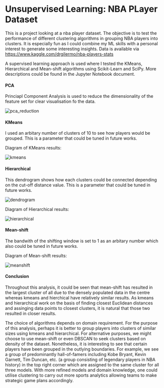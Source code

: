 # Unsupervised Learning: NBA PLayer Dataset

This is a project looking at a nba player dataset. The objective is to test the performance of different clustering algorithms in grouping NBA players into clusters. It is especially fun as I could combine my ML skills with a personal interest to generate some interesting insights. Data is available via https://www.kaggle.com/drgilermo/nba-players-stats

A supervised learning approach is used where I tested the KMeans, Hierarchical and Mean-shift algorithms using Scikit-Learn and SciPy. More descriptions could be found in the Jupyter Notebook document.

#### PCA
Princiapl Component Analysis is used to reduce the dimensionality of the feature set for clear visualisation fo the data. 

![pca_reduction](https://user-images.githubusercontent.com/91271318/137004271-d3fc8797-3e88-46fb-adc9-96281691acf6.png)

#### KMeans
I used an arbitary number of clusters of 10 to see how players would be grouped. This is a parameter that could be tuned in future works.

Diagram of KMeans results:

![kmeans](https://user-images.githubusercontent.com/91271318/137004266-97fff260-f5b9-4356-ad7b-6408d9956a6a.png)

#### Hierarchical
This dendrogram shows how each clusters could be connected depending on the cut-off distance value. This is a parameter that could be tuned in future works.

![dendrogram](https://user-images.githubusercontent.com/91271318/137004259-cae74b96-abd3-4bc9-a2ff-295407a611e5.png)

Diagram of Hierarchical results:

![hierarchical](https://user-images.githubusercontent.com/91271318/137004265-8a586b60-c3da-43af-b462-276d47d7a40f.png)

#### Mean-shift 
The bandwith of the shifting window is set to 1 as an arbitary number which also could be tuned in future works.

Diagram of Mean-shift results:

![meanshift](https://user-images.githubusercontent.com/91271318/137004269-d66cba14-8805-45d4-9327-f418cdc45c3f.png)

#### Conclusion
Throughout this analysis, it could be seen that mean-shift has resulted in the largest cluster of all due to the densely populated data in the centre whereas kmeans and hierchical have relatively similar results. As kmeans and hierarchical work on the basis of finding closest Euclidean distances and assinging data points to closest clusters, it is natural that those two resulted in closer results.

The choice of algorithms depends on domain requirement. For the purpose of this analysis, perhaps it is better to group players into clusters of similar sizes using kmeans and hierarchical. For alternative purposes, we might choose to use mean-shift or even DBSCAN to seek clusters based on density of the dataset. Nonetheless, it is interesting to see that certain players have been grouped in the outlying boundaries. For example, we see a group of predominantly hall-of-famers including Kobe Bryant, Kevin Garnett, Tim Duncan, etc. (a group consisting of legendary players in NBA history) in the top right corner which are assigned to the same cluster for all three models. With more refined models and domain knowledge, one could utilise clustering to carry out more sports analytics allowing teams to make strategic game plans accordingly.
